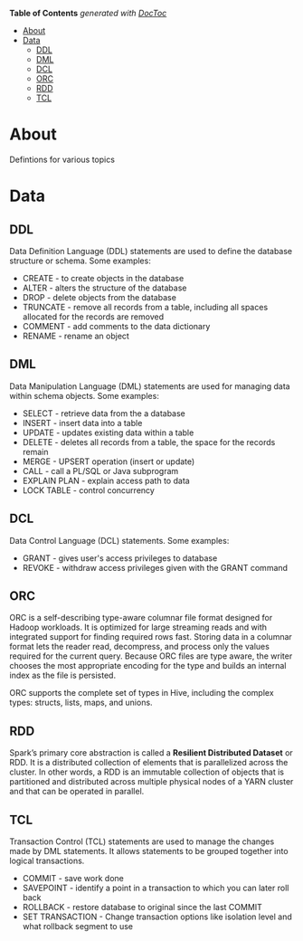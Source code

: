 <!-- START doctoc generated TOC please keep comment here to allow auto update -->
<!-- DON'T EDIT THIS SECTION, INSTEAD RE-RUN doctoc TO UPDATE -->
**Table of Contents**  *generated with [DocToc](https://github.com/thlorenz/doctoc)*

- [About](#about)
- [Data](#data)
  - [DDL](#ddl)
  - [DML](#dml)
  - [DCL](#dcl)
  - [ORC](#orc)
  - [RDD](#rdd)
  - [TCL](#tcl)

<!-- END doctoc generated TOC please keep comment here to allow auto update -->

# About

Defintions for various topics

# Data

## DDL
Data Definition Language (DDL) statements are used to define the database structure or schema. Some examples:

  * CREATE - to create objects in the database
  * ALTER - alters the structure of the database
  * DROP - delete objects from the database
  * TRUNCATE - remove all records from a table, including all spaces allocated for the records are removed
  * COMMENT - add comments to the data dictionary
  * RENAME - rename an object

## DML

Data Manipulation Language (DML) statements are used for managing data within schema objects. Some examples:

  * SELECT - retrieve data from the a database
  * INSERT - insert data into a table
  * UPDATE - updates existing data within a table
  * DELETE - deletes all records from a table, the space for the records remain
  * MERGE - UPSERT operation (insert or update)
  * CALL - call a PL/SQL or Java subprogram
  * EXPLAIN PLAN - explain access path to data
  * LOCK TABLE - control concurrency

## DCL

Data Control Language (DCL) statements. Some examples:

  * GRANT - gives user's access privileges to database
  * REVOKE - withdraw access privileges given with the GRANT command

## ORC

ORC is a self-describing type-aware columnar file format designed for Hadoop workloads. It is optimized for large streaming reads and with integrated support for finding required rows fast. Storing data in a columnar format lets the reader read, decompress, and process only the values required for the current query. Because ORC files are type aware, the writer chooses the most appropriate encoding for the type and builds an internal index as the file is persisted.

ORC supports the complete set of types in Hive, including the complex types: structs, lists, maps, and unions.

## RDD

Spark’s primary core abstraction is called a **Resilient Distributed Dataset** or RDD. It is a distributed collection of elements that is parallelized across the cluster. In other words, a RDD is an immutable collection of objects that is partitioned and distributed across multiple physical nodes of a YARN cluster and that can be operated in parallel.

## TCL

Transaction Control (TCL) statements are used to manage the changes made by DML statements. It allows statements to be grouped together into logical transactions.

  * COMMIT - save work done
  * SAVEPOINT - identify a point in a transaction to which you can later roll back
  * ROLLBACK - restore database to original since the last COMMIT
  * SET TRANSACTION - Change transaction options like isolation level and what rollback segment to use
